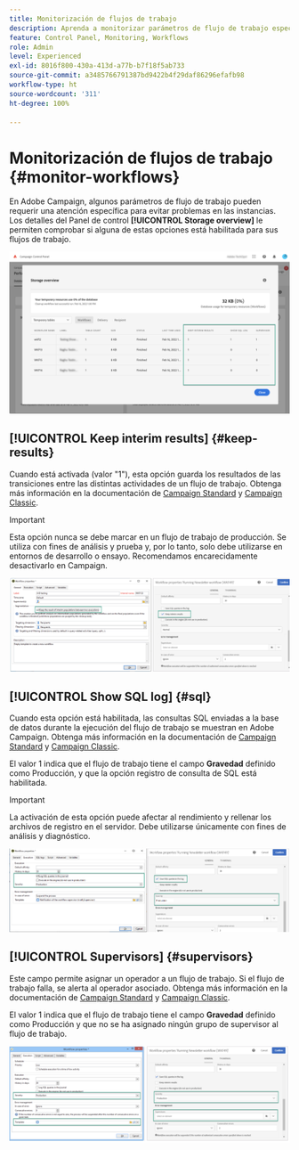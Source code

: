 ```yaml
---
title: Monitorización de flujos de trabajo
description: Aprenda a monitorizar parámetros de flujo de trabajo específicos que pueden requerir atención para evitar problemas en las instancias.
feature: Control Panel, Monitoring, Workflows
role: Admin
level: Experienced
exl-id: 8016f800-430a-413d-a77b-b7f18f5ab733
source-git-commit: a3485766791387bd9422b4f29daf86296efafb98
workflow-type: ht
source-wordcount: '311'
ht-degree: 100%

---
```


# Monitorización de flujos de trabajo {#monitor-workflows}

<!-- Clean paused and completed workflows

When [!DNL Adobe Campaign] workflows are paused or completed, they leave temporary tables on your instances database that consume space and can lead to performance issues.

Control Panel allows you to identify those workflows and clean the temporary resources generated on your instances.

>[!NOTE]
>
>Technically, this operation executes the **[!UICONTROL Database cleanup technical workflow]** that runs on your Campaign instance everyday (see [Campaign Standard](https://experienceleague.adobe.com/docs/campaign-standard/using/administrating/application-settings/technical-workflows.html#list-of-technical-workflows) and [Campaign Classic](https://experienceleague.adobe.com/docs/campaign-classic/using/monitoring-campaign-classic/data-processing/database-cleanup-workflow.html) documentation). 

To clean paused and completed workflows, follow these steps:

1. Navigate to the **[!UICONTROL Performance monitoring]** card.

1. In the **[!UICONTROL Databases]** tab, select the instance where you want to perform the operation.

1. Access the **[!UICONTROL Storage overview]** details, then filter the list on **[!UICONTROL Temporary tables]**. Learn more on **[!UICONTROL Storage overview]** in [this page](database-storage-overview.md).

    ![](assets/wkf-monitoring-filter.png)

1. All temporary tables generated on your instances by workflows and deliveries display. Click the **[!UICONTROL Clean now]** button to delete the resources generated by paused and completed workflows.

    ![](assets/wkf-monitoring-clean.png)

1. Once the operation is confirmed, you can track the estimated remaining time in the **[!UICONTROL Storage overview]** list.

    ![](assets/wkf-monitoring-in-progress.png)

Monitor workflow parameters -->

En Adobe Campaign, algunos parámetros de flujo de trabajo pueden requerir una atención específica para evitar problemas en las instancias. Los detalles del Panel de control **[!UICONTROL Storage overview]** le permiten comprobar si alguna de estas opciones está habilitada para sus flujos de trabajo.

![](assets/wkf-monitoring-parameters.png)

## **[!UICONTROL Keep interim results]** {#keep-results}

Cuando está activada (valor &quot;1&quot;), esta opción guarda los resultados de las transiciones entre las distintas actividades de un flujo de trabajo. Obtenga más información en la documentación de [Campaign Standard](https://experienceleague.adobe.com/docs/campaign-standard/using/managing-processes-and-data/executing-a-workflow/managing-execution-options.html?lang=es) y [Campaign Classic](https://experienceleague.adobe.com/docs/campaign-classic/using/automating-with-workflows/introduction/workflow-best-practices.html?lang=es#logs).

>[!IMPORTANT]
>
>Esta opción nunca se debe marcar en un flujo de trabajo de producción. Se utiliza con fines de análisis y prueba y, por lo tanto, solo debe utilizarse en entornos de desarrollo o ensayo. Recomendamos encarecidamente desactivarlo en Campaign.

![](assets/wkf-monitoring-keep.png)

## **[!UICONTROL Show SQL log]** {#sql}

Cuando esta opción está habilitada, las consultas SQL enviadas a la base de datos durante la ejecución del flujo de trabajo se muestran en Adobe Campaign. Obtenga más información en la documentación de [Campaign Standard](https://experienceleague.adobe.com/docs/campaign-standard/using/managing-processes-and-data/executing-a-workflow/managing-execution-options.html?lang=es) y [Campaign Classic](https://experienceleague.adobe.com/docs/campaign-classic/using/automating-with-workflows/advanced-management/workflow-properties.html?lang=es#execution).

El valor 1 indica que el flujo de trabajo tiene el campo **Gravedad** definido como Producción, y que la opción registro de consulta de SQL está habilitada.

>[!IMPORTANT]
>
>La activación de esta opción puede afectar al rendimiento y rellenar los archivos de registro en el servidor. Debe utilizarse únicamente con fines de análisis y diagnóstico.

![](assets/wkf-monitoring-sql.png)

## **[!UICONTROL Supervisors]** {#supervisors}

Este campo permite asignar un operador a un flujo de trabajo. Si el flujo de trabajo falla, se alerta al operador asociado. Obtenga más información en la documentación de [Campaign Standard](https://experienceleague.adobe.com/docs/campaign-standard/using/managing-processes-and-data/executing-a-workflow/monitoring-workflow-execution.html?lang=es#error-management) y [Campaign Classic](https://experienceleague.adobe.com/docs/campaign-classic/using/automating-with-workflows/advanced-management/workflow-properties.html?lang=es#error-management).

El valor 1 indica que el flujo de trabajo tiene el campo **Gravedad** definido como Producción y que no se ha asignado ningún grupo de supervisor al flujo de trabajo.

![](assets/wkf-monitoring-supervisors.png)
